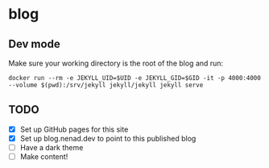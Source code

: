 # blog

## Dev mode

Make sure your working directory is the root of the blog and run:

```shell
docker run --rm -e JEKYLL_UID=$UID -e JEKYLL_GID=$GID -it -p 4000:4000 --volume $(pwd):/srv/jekyll jekyll/jekyll jekyll serve
```

## TODO

- [x] Set up GitHub pages for this site
- [x] Set up blog.nenad.dev to point to this published blog
- [ ] Have a dark theme
- [ ] Make content!
